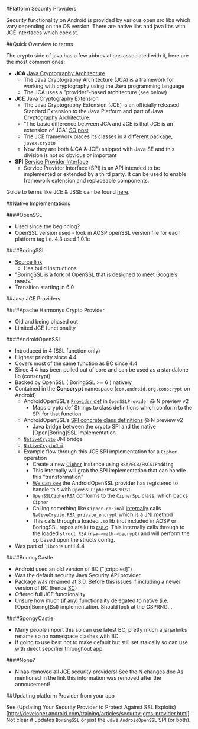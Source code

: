 #Platform Security Providers

Security functionality on Android is provided by various open src libs which vary depending on the OS version. There are native libs and java libs with JCE interfaces which coexist. 

##Quick Overview to terms

The crypto side of java has a few abbreviations associated with it, here are the most common ones:

- **JCA** [Java Cryptography Architecture](https://en.wikipedia.org/wiki/Java_Cryptography_Architecture)
  - The Java Cryptography Architecture (JCA) is a framework for working with cryptography using the Java programming language
  - The JCA uses a "provider"-based architecture (see below)
- **JCE** [Java Cryptography Extension](https://en.wikipedia.org/wiki/Java_Cryptography_Extension)
  - The Java Cryptography Extension (JCE) is an officially released Standard Extension to the Java Platform and part of Java Cryptography Architecture.  
  - "The basic difference between JCA and JCE is that JCE is an extension of JCA" [SO post](http://stackoverflow.com/a/32755954/236743)
  - The JCE framework places its classes in a different package, `javax.crypto`
  - Now they are both (JCA & JCE) shipped with Java SE and this division is not so obvious or important 
- **SPI** [Service Provider Interface](https://en.wikipedia.org/wiki/Service_provider_interface)
  - Service Provider Interface (SPI) is an API intended to be implemented or extended by a third party. It can be used to enable framework extension and replaceable components. 

Guide to terms like JCE & JSSE can be found [here](http://www.oracle.com/technetwork/java/javase/tech/index-jsp-136007.html).

##Native Implementations

####OpenSSL

- Used since the beginning?
- OpenSSL version used - look in AOSP openSSL version file for each platform tag i.e. 4.3 used 1.0.1e
	
####BoringSSL

- [Source link](https://boringssl.googlesource.com/boringssl/)	
  - Has build instructions 
- "BoringSSL is a fork of OpenSSL that is designed to meet Google’s needs."
- Transition starting in 6.0

##Java JCE Providers

####Apache Harmonys Crypto Provider
		
- Old and being phased out
- Limited JCE functionality

####AndroidOpenSSL

- Introduced in 4 (SSL function only)
- Highest priority since 4.4
- Covers most of the same function as BC since 4.4
- Since 4.4 has been pulled out of core and can be used as a standalone lib (conscrypt)
- Backed by OpenSSL ( BoringSSL >= 6 ) natively
- Contained in the **Conscrypt** namespace (`com.android.org.conscrypt` on Android)
	- AndroidOpenSSL's [`Provider` def](https://android.googlesource.com/platform/external/conscrypt/+/android-n-preview-2/src/main/java/org/conscrypt/OpenSSLProvider.java#34) in `OpenSSLProvider` @ N preview v2
	  - Maps crypto def Strings to class definitions which conform to the SPI for that function 
	- AndroidOpenSSL's [SPI concrete class definitions](https://android.googlesource.com/platform/external/conscrypt/+/android-n-preview-2/src/main/java/org/conscrypt)  @ N preview v2
	  - Java bridge between the crypto SPI and the native [Open|Boring]SSL implementation  
	- [`NativeCrypto`](https://android.googlesource.com/platform/external/conscrypt/+/android-n-preview-2/src/main/java/org/conscrypt/NativeCrypto.java) JNI bridge 
	- [`NativeCryptoJni`](https://android.googlesource.com/platform/external/conscrypt/+/a6cef49/src/compat/java/org/conscrypt/NativeCryptoJni.java)
	- Example flow through this JCE SPI implementation for a `Cipher` operation
	  - Create a new [`Cipher`](https://android.googlesource.com/platform/libcore/+/d416195/luni/src/main/java/javax/crypto/Cipher.java#172) instance using `RSA/ECB/PKCS1Padding` 
	  - This internally will grab the SPI implementation that can handle this "transformation"
	  - [We can see](https://android.googlesource.com/platform/external/conscrypt/+/android-n-preview-2/src/main/java/org/conscrypt/OpenSSLProvider.java#212) the AndroidOpenSSL provider has registered to handle this with `OpenSSLCipherRSA$PKCS1`
	  - [`OpenSSLCipherRSA`](https://android.googlesource.com/platform/external/conscrypt/+/android-n-preview-2/src/main/java/org/conscrypt/OpenSSLCipherRSA.java#46) conforms to the `CipherSpi` class, which [backs](https://android.googlesource.com/platform/libcore/+/d416195/luni/src/main/java/javax/crypto/Cipher.java#119) `Cipher`
	  - Calling something like `Cipher.doFinal` [internally](https://android.googlesource.com/platform/external/conscrypt/+/android-n-preview-2/src/main/java/org/conscrypt/OpenSSLCipherRSA.java#265) calls `NativeCrypto.RSA_private_encrypt` which is a [JNI method](https://android.googlesource.com/platform/external/conscrypt/+/android-n-preview-2/src/main/java/org/conscrypt/NativeCrypto.java#121)
	  - This calls through a loaded `.so` lib (not included in AOSP or BoringSSL repos afaik) to [rsa.c](https://boringssl.googlesource.com/boringssl/+/master/crypto/rsa/rsa.c#222). This internally calls through to the loaded `struct RSA` (`rsa->meth->decrypt`) and will perform the op based upon the structs config. 
- Was part of `libcore` until 4.4 

####BouncyCastle

- Android used an old version of BC ("[crippled]")
- Was the default security Java Security API provider
- Package was renamed at 3.0. Before this issues if including a newer version of BC (hence [SC](https://rtyley.github.io/spongycastle/))
- Offered full JCE functionality
- Unsure how much (if any) functionality delegated to native (i.e. [Open|Boring]Ssl) implementation. Should look at the CSPRNG...

####SpongyCastle

- Many people import this so can use latest BC, pretty much a jarjarlinks rename so no namespace clashes with BC. 
- If going to use best not to make default but still set staically so can use with direct sepcifier throughout app

####None?

- ~~N has removed all JCE security providers! See the [N changes doc](https://github.com/doridori/Android-Security-Reference/blob/master/changes/N.md)~~ As mentioned in the link this information was removed after the annoucement!

##Updating platform Provider from your app

See (Updating Your Security Provider to Protect Against SSL Exploits)[http://developer.android.com/training/articles/security-gms-provider.html]. Not clear if updates `BoringSSL` or just the Java `AndroidOpenSSL` SPI (or both). 

